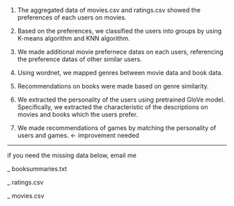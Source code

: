 1. The aggregated data of movies.csv and ratings.csv showed the preferences of each users on movies. 

2. Based on the preferences, we classified the users into groups by using K-means algorithm and KNN algorithm.

3. We made additional movie prefernece datas on each users, referencing the preference datas of other similar users.

4. Using wordnet, we mapped genres between movie data and book data.

5. Recommendations on books were made based on genre similarity.

6. We extracted the personality of the users using pretrained GloVe model. Specifically, we extracted the characteristic of the descriptions on movies and books which the users prefer.

7. We made recommendations of games by matching the personality of users and games. <- improvement needed

---

if you need the missing data below, email me

_ booksummaries.txt

_ ratings.csv

_ movies.csv
